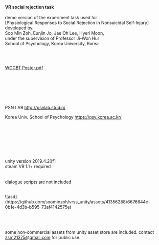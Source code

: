 **VR social rejection task**<br/>
<br/>
demo version of the experiment task used for<br/>
[Physiological Responses to Social Rejection in Nonsuicidal Self-Injury]
<br/>
developed by.<br/>
Soo Min Zoh, Eunjin Jo, Jae Oh Lee, Hyeri Moon,<br/>
under the supervision of Professor Ji-Won Hur
<br/>
School of Psychology, Korea University, Korea



<br/><br/>

[WCCBT Poster.pdf](https://github.com/soominzoh/vrss_unity/files/11632560/1.1.pdf)


<br/><br/><br/><br/>
<br/>

PSN LAB http://psnlab.studio/

Korea Univ. School of Psychology https://psy.korea.ac.kr/



<br/><br/>


<br/><br/><br/>





unity version 2019.4.20f1<br/>
steam VR 1.1+ required
<br/>
<br/>
<br/>
dialogue scripts are not included

<br/>
![asd](https://github.com/soominzoh/vrss_unity/assets/41356288/6676644c-0b1e-4d3b-b595-73af4142575e)
<br/>




<br/><br/><br/>
some non-commercial assets from unity asset store are included. contact zsm21375@gmail.com for public use.
<br/><br/><br/><br/>
